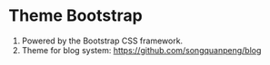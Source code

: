 # Theme Bootstrap
1. Powered by the Bootstrap CSS framework.
2. Theme for blog system:  https://github.com/songquanpeng/blog